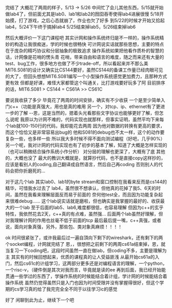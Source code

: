 完结了
大概花了两周的样子，5/13 -> 5/26
中间忙了会儿其他东西，5/15就开始做lab4了，但前面尤其是lab0、lab1和lab2的囫囵吞枣使得lab4进展很慢
5/18开始摸，打了游戏，之后心态就崩了，作业也欠了好多
到5/22的时候才开始又拾起lab4，5/24下午终于搞掉lab4
5/25结束掉lab5，5/26结束掉lab6

然后大概评价一下这门课程吧
其实计网和操作系统终归是不一样的，操作系统精妙的构造让我很痴迷，学的时候也很畅快
可计网说实话就那些思想，主要的特点在于庞杂的精巧协议和分层抽象的极致追求
操作系统如果把他看作质朴的智慧的话，计网像是花哨的愣头青
花哨，带来自由和语言的难度，随之而来还有大量的test、bug工作，很多地方也做了不少trade-off，所以看起来并不那么美
MIT6.S081的设计又确实比CS144要好，虽然CS144的备课工作量已经肉眼可见的大了，但回头想想MIT6.S081编写一个小型操作系统感觉更加费力，且那种方式更有效
但都是好课，难怪大家都管这个叫通关，比打游戏要好玩多了阿
目前排序的话，MIT6.S081 > CS144 = CS61A >> CS61C

要说我收获了多少
毕竟花了两周的时间安排，确实有不少收获
一个是至少简单入门c++（功能是真强大，用也是真的难用
另一个，对tcp、ip、ethernet有了更进一步的了解
--恩，这是当然的，摁着头光看那些文字协议也能够更好了解，但怎么说呢
我原以为计网不难的，代码实现也就那样，但事实证明，虽然平均下来每个lab就100-150行的代码，我却能花去两周
因为他对数据的转换有更高的要求，而这个恰恰又是非常容易出bug的
他和S081的debug也不太一样，这个的动作要复杂一些，也多样一些
所以我大多时候不得不面向测试编程（好吧，几乎90%）
另一个呢，我对计网的代码实现也有了初步的基本了解，知道了大概是怎样实现的（也可以稍微结合操作系统小作分析）
对分层的理解也更深了，大概有了底
其他的，大概也没了
最大的教训大概就是，就算抄代码，也不是直接copy这样抄的，应该是看别人的coding,自己翻译成自然语言，然后自己再coding
否则别人的代码会把你折磨死的...

对于这几个lab
其实lab0、lab1的byte stream和窗口控制在我看来反而是cs144的精华，可惜我水过去了
lab4，虽然很不想承认，但他真的花掉了我5、6天的时间，虽然在我看来理解层面反而易于前面的
奈何他test全，而且因为功能复杂起来很难debug......
这个lab说实话就是磨啦，但也确实是我掌握的最好的、收获最大的一个lab
至于后面的lab5、lab6,难度都很低，也容易理解
但因为c++的玄乎特性，我依然花去2天，c++真的有点难，虽然强...
后面两个lab虽然好理解，但对我理解计网的作用也丝毫不低于前面的tcp
最后最后提一嘴，c++真强，或者说，面向对象真强，另外，那些包、类对象真麻烦！！！！

ok
时间很紧张了，或许我最后过一遍自頂向下剩下的wireshark，还有剩下的两个socket编程，计网就完结了
恩，，很想把之前剩下的两周cs61a结束掉，恩，就当复习一下coding吧，这段时间虽然一直在做lab，但coding不多，主要是理解为主
其实有的时候回想起来，优质的课程真的让人受益匪浅
从最开始cs61a的入门，然后cs61c的计组学习，这两部分更多还是对编程语言的理解，一个python，一个risc-v，（硬件倒是其次对我而言，毕竟就是读的ee
再到后面，我已经开始能贯通一些学过的东西了，学操作系统的时候能结合着计组，学计网的时候能结合着操作系统
虽然仍觉得虽然只是入门也因为时间受限并没有掌握得很好，但这个学期的cs学习真的给了我完完全全不同于以往学习ic的感觉

好了
闲聊到此为止，继续下一个吧